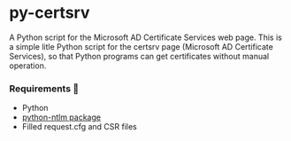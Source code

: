 # py-certsrv
A Python script for the Microsoft AD Certificate Services web page. 
This is a simple litle Python script for the certsrv page (Microsoft AD Certificate Services), so that Python programs can get certificates without manual operation.

### Requirements 🧱

- Python
- [python-ntlm package](https://pypi.org/project/python-ntlm/)
- Filled request.cfg and CSR files
